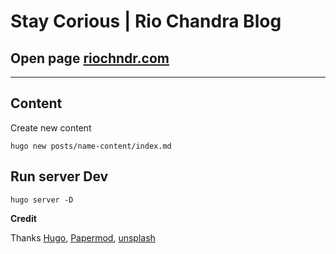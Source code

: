 # Stay Corious | Rio Chandra Blog

## Open page [riochndr.com](https://riochndr.com)

<hr />

## Content

Create new content

```
hugo new posts/name-content/index.md
```

## Run server Dev

```
hugo server -D
```

**Credit**

Thanks [Hugo](https://gohugo.io/), [Papermod](https://github.com/adityatelange/hugo-PaperMod), [unsplash](https://unsplash.com)